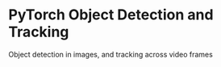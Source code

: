 # PyTorch Object Detection and Tracking
Object detection in images, and tracking across video frames
